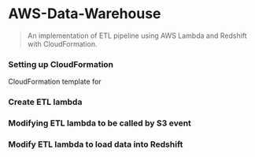 # AWS-Data-Warehouse
> An implementation of ETL pipeline using AWS Lambda and Redshift with CloudFormation.

### Setting up CloudFormation
CloudFormation template for 
### Create ETL lambda
### Modifying ETL lambda to be called by S3 event
### Modify ETL lambda to load data into Redshift


